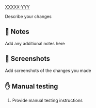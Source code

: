 [XXXXX-YYY](https://telnyx.atlassian.net/browse/XXXXX-YYY)

Describe your changes

## 📝 Notes

Add any additional notes here

## 📸 Screenshots

Add screenshots of the changes you made

## ✋ Manual testing

1. Provide manual testing instructions
